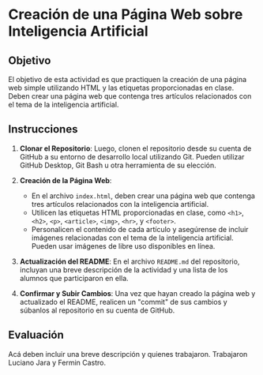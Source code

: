 # Creación de una Página Web sobre Inteligencia Artificial

## Objetivo

El objetivo de esta actividad es que practiquen la creación de una página web simple utilizando HTML y las etiquetas proporcionadas en clase. 
Deben crear una página web que contenga tres artículos relacionados con el tema de la inteligencia artificial.

## Instrucciones


1. **Clonar el Repositorio**: Luego, clonen el repositorio desde su cuenta de GitHub a su entorno de desarrollo local utilizando Git. Pueden utilizar GitHub Desktop, Git Bash u otra herramienta de su elección.

2. **Creación de la Página Web**:
   - En el archivo `index.html`, deben crear una página web que contenga tres artículos relacionados con la inteligencia artificial.
   - Utilicen las etiquetas HTML proporcionadas en clase, como `<h1>`, `<h2>`, `<p>`, `<article>`, `<img>`, `<hr>`, y `<footer>`.
   - Personalicen el contenido de cada artículo y asegúrense de incluir imágenes relacionadas con el tema de la inteligencia artificial. Pueden usar imágenes de libre uso disponibles en línea.

3. **Actualización del README**: En el archivo `README.md` del repositorio, incluyan una breve descripción de la actividad y una lista de los alumnos que participaron en ella.

5. **Confirmar y Subir Cambios**: Una vez que hayan creado la página web y actualizado el README, realicen un "commit" de sus cambios y súbanlos al repositorio en su cuenta de GitHub.

## Evaluación

Acá deben incluir una breve descripción y quienes trabajaron.
Trabajaron Luciano Jara y Fermin Castro. 